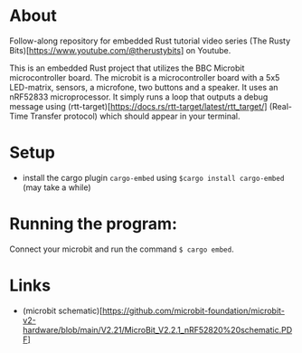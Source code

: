 # About

Follow-along repository for embedded Rust tutorial video series (The Rusty Bits)[https://www.youtube.com/@therustybits] on Youtube.

This is an embedded Rust project that utilizes the BBC Microbit microcontroller board. The microbit is a microcontroller board with a 5x5 LED-matrix, sensors, a microfone, two buttons and a speaker. It uses an nRF52833 microprocessor. It simply runs a loop that outputs a debug message using (rtt-target)[https://docs.rs/rtt-target/latest/rtt_target/] (Real-Time Transfer protocol) which should appear in your terminal.

# Setup
- install the cargo plugin `cargo-embed` using `$cargo install cargo-embed` (may take a while)

# Running the program:
Connect your microbit and run the command `$ cargo embed`. 

# Links
- (microbit schematic)[https://github.com/microbit-foundation/microbit-v2-hardware/blob/main/V2.21/MicroBit_V2.2.1_nRF52820%20schematic.PDF]
